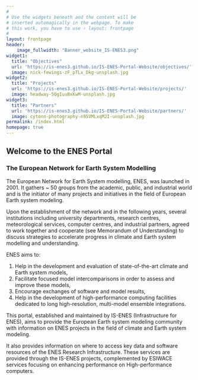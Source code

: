 ```yaml
---
#
# Use the widgets beneath and the content will be
# inserted automagically in the webpage. To make
# this work, you have to use › layout: frontpage
#
layout: frontpage
header:
    image_fullwidth: "Banner_website_IS-ENES3.png"
widget1:
  title: "Objectives"
  url: 'https://is-enes3.github.io/IS-ENES-Portal-Website/objectives/'
  image: nick-fewings-zF_pTLx_Dkg-unsplash.jpg
widget2:
  title: "Projects"
  url: 'https://is-enes3.github.io/IS-ENES-Portal-Website/projects/'
  image: headway-5QgIuuBxKwM-unsplash.jpg
widget3:
  title: "Partners"
  url: 'https://is-enes3.github.io/IS-ENES-Portal-Website/partners/'
  image: cytonn-photography-n95VMLxqM2I-unsplash.jpg
permalink: /index.html
homepage: true
---
```


## Welcome to the ENES Portal

### The European Network for Earth System Modelling

The European Network for Earth System modelling, ENES, was launched in 2001. It gathers ~ 50 groups from the academic, public, and industrial world and is the initiator of many projects and initiatives in the field of European Earth system modeling.

Upon the establishment of the network and in the following years, several institutions including university departments, research centres, meteorological services, computer centres, and industrial partners, agreed to work together and cooperate (see Memorandum of Understanding) to discuss strategies to accelerate progress in climate and Earth system modelling and understanding.

ENES aims to:
1.	Help in the development and evaluation of state-of-the-art climate and Earth system models,
2.	Facilitate focused model intercomparisons in order to assess and improve these models,
3.	Encourage exchanges of software and model results, 
4.	Help in the development of high-performance computing facilities dedicated to long high-resolution, multi-model ensemble integrations.

This portal, established and maintained by IS-ENES (Infrastructure for ENES), aims to provide the European Earth system modeling community with information on ENES projects in the field of climate and Earth system modeling. 

It also provides information on where to access key data and software resources of the ENES Research Infrastructure. These services are provided through the IS-ENES projects, complemented by ESIWACE services focusing on enhancing performance on High-performance computers. 


